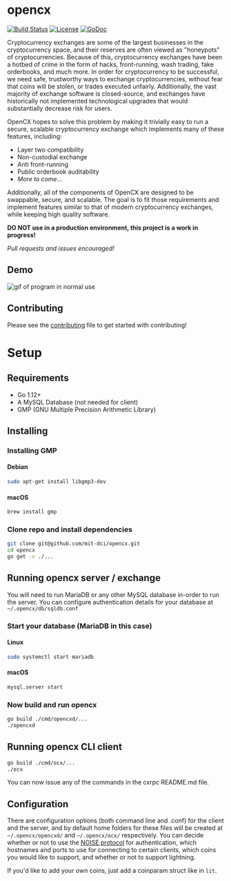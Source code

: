 # opencx

[![Build Status](https://travis-ci.org/mit-dci/opencx.svg?branch=master)](https://travis-ci.org/mit-dci/opencx)
[![License](http://img.shields.io/badge/License-MIT-brightgreen.svg)](./LICENSE)
[![GoDoc](https://godoc.org/github.com/mit-dci/opencx?status.svg)](https://godoc.org/github.com/mit-dci/opencx)
<!-- [![Go Report Card](https://goreportcard.com/badge/github.com/mit-dci/opencx)](https://goreportcard.com/report/github.com/mit-dci/opencx) -->

Cryptocurrency exchanges are some of the largest businesses in the cryptocurrency space, and their reserves are often viewed as "honeypots" of cryptocurrencies.
Because of this, cryptocurrency exchanges have been a hotbed of crime in the form of hacks, front-running, wash trading, fake orderbooks, and much more.
In order for cryptocurrency to be successful, we need safe, trustworthy ways to exchange cryptocurrencies, without fear that coins will be stolen, or trades executed unfairly.
Additionally, the vast majority of exchange software is closed-source, and exchanges have historically not implemented technological upgrades that would substantially decrease risk for users.

OpenCX hopes to solve this problem by making it trivially easy to run a secure, scalable cryptocurrency exchange which implements many of these features, including:

- Layer two compatibility
- Non-custodial exchange
- Anti front-running
- Public orderbook auditability
- *More to come...*

Additionally, all of the components of OpenCX are designed to be swappable, secure, and scalable.
The goal is to fit those requirements and implement features similar to that of modern cryptocurrency exchanges, while keeping high quality software.

**DO NOT use in a production environment, this project is a work in progress!**

*Pull requests and issues encouraged!*

## Demo

![gif of program in normal use](../assets/opencxdemo.gif?raw=true)

## Contributing

Please see the
[contributing](./CONTRIBUTING.md)
file to get started with contributing!

# Setup

## Requirements

- Go 1.12+
- A MySQL Database (not needed for client)
- GMP (GNU Multiple Precision Arithmetic Library)

## Installing

### Installing GMP

#### Debian

```sh
sudo apt-get install libgmp3-dev
```

#### macOS

```sh
brew install gmp
```

### Clone repo and install dependencies

```sh
git clone git@github.com/mit-dci/opencx.git
cd opencx
go get -v ./...
```

## Running opencx server / exchange

You will need to run MariaDB or any other MySQL database in-order to run the server. You can configure authentication details for your database at `~/.opencx/db/sqldb.conf`

### Start your database (MariaDB in this case)

#### Linux

```sh
sudo systemctl start mariadb
```

#### macOS

```sh
mysql.server start
```

### Now build and run opencx

```sh
go build ./cmd/opencxd/...
./opencxd
```

## Running opencx CLI client

```sh
go build ./cmd/ocx/...
./ocx
```

You can now issue any of the commands in the cxrpc README.md file.

## Configuration

There are configuration options (both command line and .conf) for the client and the server, and by default home folders for these files will be created at `~/.opencx/opencxd/` and `~/.opencx/ocx/` respectively. You can decide whether or not to use the
[NOISE protocol](http://www.noiseprotocol.org/)
for authentication, which hostnames and ports to use for connecting to certain clients, which coins you would like to support, and whether or not to support lightning.

If you'd like to add your own coins, just add a coinparam struct like in `lit`.
